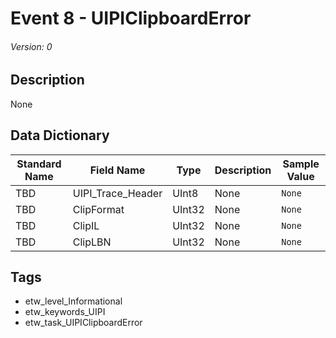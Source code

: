 # Event 8 - UIPIClipboardError
###### Version: 0

## Description
None

## Data Dictionary
|Standard Name|Field Name|Type|Description|Sample Value|
|---|---|---|---|---|
|TBD|UIPI_Trace_Header|UInt8|None|`None`|
|TBD|ClipFormat|UInt32|None|`None`|
|TBD|ClipIL|UInt32|None|`None`|
|TBD|ClipLBN|UInt32|None|`None`|

## Tags
* etw_level_Informational
* etw_keywords_UIPI
* etw_task_UIPIClipboardError